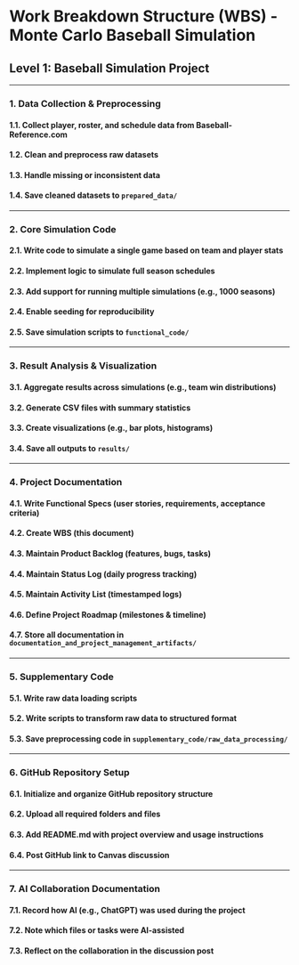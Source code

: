 # Work Breakdown Structure (WBS) - Monte Carlo Baseball Simulation

## Level 1: Baseball Simulation Project

---

### 1. Data Collection & Preprocessing
#### 1.1. Collect player, roster, and schedule data from Baseball-Reference.com  
#### 1.2. Clean and preprocess raw datasets  
#### 1.3. Handle missing or inconsistent data  
#### 1.4. Save cleaned datasets to `prepared_data/`  

---

### 2. Core Simulation Code
#### 2.1. Write code to simulate a single game based on team and player stats  
#### 2.2. Implement logic to simulate full season schedules  
#### 2.3. Add support for running multiple simulations (e.g., 1000 seasons)  
#### 2.4. Enable seeding for reproducibility  
#### 2.5. Save simulation scripts to `functional_code/`  

---

### 3. Result Analysis & Visualization
#### 3.1. Aggregate results across simulations (e.g., team win distributions)  
#### 3.2. Generate CSV files with summary statistics  
#### 3.3. Create visualizations (e.g., bar plots, histograms)  
#### 3.4. Save all outputs to `results/`  

---

### 4. Project Documentation
#### 4.1. Write Functional Specs (user stories, requirements, acceptance criteria)  
#### 4.2. Create WBS (this document)  
#### 4.3. Maintain Product Backlog (features, bugs, tasks)  
#### 4.4. Maintain Status Log (daily progress tracking)  
#### 4.5. Maintain Activity List (timestamped logs)  
#### 4.6. Define Project Roadmap (milestones & timeline)  
#### 4.7. Store all documentation in `documentation_and_project_management_artifacts/`  

---

### 5. Supplementary Code
#### 5.1. Write raw data loading scripts  
#### 5.2. Write scripts to transform raw data to structured format  
#### 5.3. Save preprocessing code in `supplementary_code/raw_data_processing/`  

---

### 6. GitHub Repository Setup
#### 6.1. Initialize and organize GitHub repository structure  
#### 6.2. Upload all required folders and files  
#### 6.3. Add README.md with project overview and usage instructions  
#### 6.4. Post GitHub link to Canvas discussion  

---

### 7. AI Collaboration Documentation
#### 7.1. Record how AI (e.g., ChatGPT) was used during the project  
#### 7.2. Note which files or tasks were AI-assisted  
#### 7.3. Reflect on the collaboration in the discussion post  

